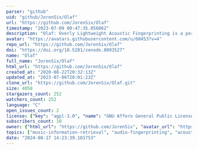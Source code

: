 ```yaml
---
parser: "github"
uid: "github/JorenSix/Olaf"
url: "https://github.com/JorenSix/Olaf"
timestamp: "2023-07-09 00:47:35.056062"
description: "Olaf: Overly Lightweight Acoustic Fingerprinting is a portable acoustic fingerprinting system."
avatar: "https://avatars.githubusercontent.com/u/60453?v=4"
repo_url: "https://github.com/JorenSix/Olaf"
doi: "https://doi.org/10.5281/zenodo.8093527"
name: "Olaf"
full_name: "JorenSix/Olaf"
html_url: "https://github.com/JorenSix/Olaf"
created_at: "2020-08-22T20:32:13Z"
updated_at: "2023-07-06T20:01:23Z"
clone_url: "https://github.com/JorenSix/Olaf.git"
size: 4058
stargazers_count: 252
watchers_count: 252
language: "C"
open_issues_count: 2
license: {"key": "agpl-3.0", "name": "GNU Affero General Public License v3.0", "spdx_id": "AGPL-3.0", "url": "https://api.github.com/licenses/agpl-3.0", "node_id": "MDc6TGljZW5zZTE="}
subscribers_count: 10
owner: {"html_url": "https://github.com/JorenSix", "avatar_url": "https://avatars.githubusercontent.com/u/60453?v=4", "login": "JorenSix", "type": "User"}
topics: ["music-information-retrieval", "audio-fingerprinting", "acoustic-fingerprinting", "wasm", "esp32"]
date: "2024-08-17 14:23:39.101753"
---
```

